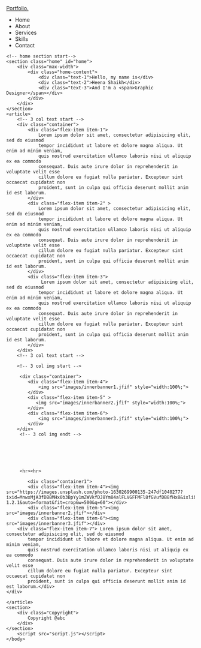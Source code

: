 <!DOCTYPE html>
<html lang="en">
<head>
    <meta charset="UTF-8">
    <meta http-equiv="X-UA-Compatible" content="IE=edge">
    <meta name="viewport" content="width=device-width, initial-scale=1.0">
    <title>Personal Portfoilo Website</title>
    <link rel="stylesheet" href="portfoilostyle.css">
    <script src="https://kit.fontawesome.com/a076d05399.js" crossorigin="anonymous"></script>
    <script src="https://code.jquery.com/jquery-3.6.0.min.js"></script>
</head>
<body>
    <nav class="navbar">
        <div class="max-width">
            <div class="logo"><a href="#">Portfo<span>lio. </span></a></div>
            <ul class="menu">
                <li><a hre="#">Home</a></li>
                <li><a hre="#">About</a></li>
                <li><a hre="#">Services</a></li>
                <li><a hre="#">Skills</a></li>
                <li><a hre="#">Contact</a></li>
            </ul>
            <div class="menu-btn">
                <i class="fas fa-bars"></i>
            </div>
        </div>
    </nav>

    <!-- home section start-->
    <section class="home" id="home">
        <div class="max-width">
            <div class="home-content">
                <div class="text-1">Hello, my name is</div>
                <div class="text-2">Heena Shaikh</div>
                <div class="text-3">And I'm a <span>Graphic Designer</span></div>
            </div>
        </div>
    </section>
    <article>
        <!-- 3 col text start -->
        <div class="container">
            <div class="flex-item item-1"> 
                Lorem ipsum dolor sit amet, consectetur adipisicing elit, sed do eiusmod
                tempor incididunt ut labore et dolore magna aliqua. Ut enim ad minim veniam,
                quis nostrud exercitation ullamco laboris nisi ut aliquip ex ea commodo
                consequat. Duis aute irure dolor in reprehenderit in voluptate velit esse
                cillum dolore eu fugiat nulla pariatur. Excepteur sint occaecat cupidatat non
                proident, sunt in culpa qui officia deserunt mollit anim id est laborum.
            </div>
            <div class="flex-item item-2" > 
                Lorem ipsum dolor sit amet, consectetur adipisicing elit, sed do eiusmod
                tempor incididunt ut labore et dolore magna aliqua. Ut enim ad minim veniam,
                quis nostrud exercitation ullamco laboris nisi ut aliquip ex ea commodo
                consequat. Duis aute irure dolor in reprehenderit in voluptate velit esse
                cillum dolore eu fugiat nulla pariatur. Excepteur sint occaecat cupidatat non
                proident, sunt in culpa qui officia deserunt mollit anim id est laborum.
            </div>
            <div class="flex-item item-3">
                 Lorem ipsum dolor sit amet, consectetur adipisicing elit, sed do eiusmod
                tempor incididunt ut labore et dolore magna aliqua. Ut enim ad minim veniam,
                quis nostrud exercitation ullamco laboris nisi ut aliquip ex ea commodo
                consequat. Duis aute irure dolor in reprehenderit in voluptate velit esse
                cillum dolore eu fugiat nulla pariatur. Excepteur sint occaecat cupidatat non
                proident, sunt in culpa qui officia deserunt mollit anim id est laborum.
            </div>
        </div>
        <!-- 3 col text start -->

        <!-- 3 col img start -->

         <div class="container">
            <div class="flex-item item-4"> 
                <img src="images/innerbanner1.jfif" style="width:100%;">
            </div>
            <div class="flex-item item-5" > 
               <img src="images/innerbanner2.jfif" style="width:100%;">
            </div>
            <div class="flex-item item-6">
                <img src="images/innerbanner3.jfif" style="width:100%;">
            </div>
        </div>
         <!-- 3 col img endt -->






         <hr><hr>

            <div class="container1">
            <div class="flex-item item-4"><img src="https://images.unsplash.com/photo-1630269900135-247df1040277?ixid=MnwxMjA3fDB8MHx0b3BpYy1mZWVkfDJ8Ym84alFLVGFFMFl8fGVufDB8fHx8&ixlib=rb-1.2.1&auto=format&fit=crop&w=500&q=60"></div>
            <div class="flex-item item-5"><img src="images/innerbanner2.jfif"></div>
            <div class="flex-item item-6"><img src="images/innerbanner3.jfif"></div>
        <div class="flex-item item-7"> Lorem ipsum dolor sit amet, consectetur adipisicing elit, sed do eiusmod
            tempor incididunt ut labore et dolore magna aliqua. Ut enim ad minim veniam,
            quis nostrud exercitation ullamco laboris nisi ut aliquip ex ea commodo
            consequat. Duis aute irure dolor in reprehenderit in voluptate velit esse
            cillum dolore eu fugiat nulla pariatur. Excepteur sint occaecat cupidatat non
            proident, sunt in culpa qui officia deserunt mollit anim id est laborum.</div>
    </div>

    </article>
    <section>
        <div class="Copyright">
            Copyright @abc 
        </div>
    </section>
        <script src="script.js"></script>
    </body>
</html>
